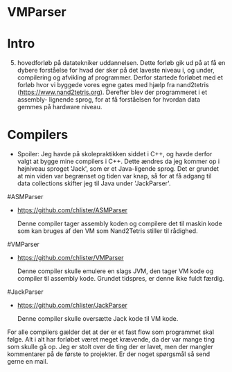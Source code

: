 # VMParser

# Intro
5. hovedforløb på datatekniker uddannelsen.
Dette forløb gik ud på at få en dybere forståelse for hvad der sker på det laveste niveau 
i, og under, compilering og afvikling af programmer.
Derfor startede forløbet med et forløb hvor vi byggede vores egne gates med hjælp 
fra nand2tetris (https://www.nand2tetris.org). Derefter blev der programmeret i et assembly-
lignende sprog, for at få forståelsen for hvordan data gemmes på hardware niveau. 

# Compilers
 - Spoiler: 
 Jeg havde på skolepraktikken siddet i C++, og havde derfor valgt at bygge mine compilers i 
 C++. Dette ændres da jeg kommer op i højniveau sproget 'Jack', som er et Java-ligende sprog.
 Det er grundet at min viden var begrænset og tiden var knap, så for at få adgang til data 
 collections skifter jeg til Java under 'JackParser'.

#ASMParser 
- https://github.com/chlister/ASMParser

  Denne compiler tager assembly koden og compilere det til maskin kode som kan bruges af den
  VM som Nand2Tetris stiller til rådighed.

#VMParser 
- https://github.com/chlister/VMParser 

  Denne compiler skulle emulere en slags JVM, den tager VM kode og compiler til assembly 
  kode. Grundet tidspres, er denne ikke fuldt færdig. 

#JackParser 
- https://github.com/chlister/JackParser

  Denne compiler skulle oversætte Jack kode til VM kode.
  
For alle compilers gælder det at der er et fast flow som programmet skal følge. Alt i alt 
har forløbet været meget krævende, da der var mange ting som skulle gå op. Jeg er stolt over
de ting der er lavet, men der mangler kommentarer på de første to projekter. 
Er der noget spørgsmål så send gerne en mail.
